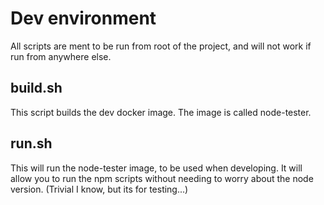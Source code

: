 # Dev environment

All scripts are ment to be run from root of the project, and will not work if run from anywhere else.

## build.sh

This script builds the dev docker image. The image is called node-tester.

## run.sh

This will run the node-tester image, to be used when developing. It will allow you to run the npm scripts without needing to worry about the node version. (Trivial I know, but its for testing...)
